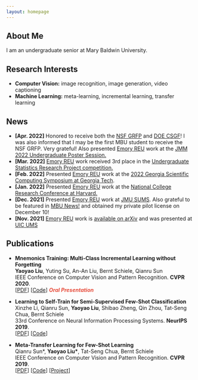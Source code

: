 ```yaml
---
layout: homepage
---
```


## About Me

I am an undergraduate senior at Mary Baldwin University.

## Research Interests

- **Computer Vision:** image recognition, image generation, video captioning
- **Machine Learning:** meta-learning, incremental learning, transfer learning

## News

- **[Apr. 2022]** Honored to receive both the [NSF GRFP](https://www.research.gov/grfp/AwardeeList.do?method=loadAwardeeList) and [DOE CSGF](https://www.krellinst.org/csgf/)! I was also informed that I may be the first MBU student to receive the NSF GRFP. Very grateful! Also presented [Emory REU](http://www.mathcs.emory.edu/site/scicomp/REURET/) work at the [JMM 2022 Undergraduate Poster Session.](https://meetings.ams.org/math/jmm2022/meetingapp.cgi/Paper/8333)
- **[Mar. 2022]** [Emory REU](http://www.mathcs.emory.edu/site/scicomp/REURET/) work received 3rd place in the [Undergraduate Statistics Research Project competition.](https://www.causeweb.org/usproc/usresp/2021/fall/winners)
- **[Feb. 2022]**  Presented [Emory REU](http://www.mathcs.emory.edu/site/scicomp/REURET/) work at the [2022 Georgia Scientific Computing Symposium at Georgia Tech](https://comp-physics.group/GSCS22/).
- **[Jan. 2022]** Presented [Emory REU](http://www.mathcs.emory.edu/site/scicomp/REURET/) work at the [National College Research Conference at Harvard.](https://www.hcura.org/about-ncrc)
- **[Dec. 2021]** Presented [Emory REU](http://www.mathcs.emory.edu/site/scicomp/REURET/) work at [JMU SUMS](https://www.jmu.edu/mathstat/sums/index.shtml). Also grateful to be featured in [MBU News!](https://marybaldwin.edu/news/2021/12/17/program-for-the-exceptionally-gifted-standout-katie-keegan-22-wins-national-attention/) and obtained my private pilot license on December 10!
- **[Nov. 2021]** [Emory REU](http://www.mathcs.emory.edu/site/scicomp/REURET/) work is [available on arXiv](https://arxiv.org/abs/2111.00587) and was presented at [UIC UMS](https://homepages.math.uic.edu/ums/)


## Publications

- **Mnemonics Training: Multi-Class Incremental Learning without Forgetting**
  <br>
  **Yaoyao Liu**, Yuting Su, An-An Liu, Bernt Schiele, Qianru Sun
  <br>
  IEEE Conference on Computer Vision and Pattern Recognition. **CVPR 2020**.
  <br>
  [[PDF](https://arxiv.org/pdf/2002.10211.pdf)] [[Code](https://github.com/yaoyao-liu/mnemonics)] <strong><i style="color:#e74d3c">Oral Presentation</i></strong>

- **Learning to Self-Train for Semi-Supervised Few-Shot Classification**
  <br>
  Xinzhe Li, Qianru Sun, **Yaoyao Liu**, Shibao Zheng, Qin Zhou, Tat-Seng Chua, Bernt Schiele
  <br>
  33rd Conference on Neural Information Processing Systems. **NeurIPS 2019**.
  <br>
  [[PDF](http://papers.nips.cc/paper/9216-learning-to-self-train-for-semi-supervised-few-shot-classification.pdf)] [[Code](https://github.com/xinzheli1217/learning-to-self-train)]

- **Meta-Transfer Learning for Few-Shot Learning**
  <br>
  Qianru Sun\*, **Yaoyao Liu\***, Tat-Seng Chua, Bernt Schiele
  <br>
  IEEE Conference on Computer Vision and Pattern Recognition. **CVPR 2019**.
  <br>
  [[PDF](http://openaccess.thecvf.com/content_CVPR_2019/papers/Sun_Meta-Transfer_Learning_for_Few-Shot_Learning_CVPR_2019_paper.pdf)] [[Code](https://github.com/yaoyao-liu/meta-transfer-learning)] [[Project](https://mtl.yyliu.net/)]
